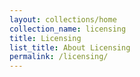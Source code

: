 ```yaml
---
layout: collections/home
collection_name: licensing
title: Licensing
list_title: About Licensing
permalink: /licensing/
---
```


